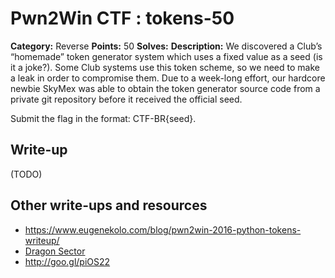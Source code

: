 # Pwn2Win CTF : tokens-50

**Category:** Reverse
**Points:** 50
**Solves:**
**Description:**
We discovered a Club’s “homemade” token generator system which uses a fixed value as a seed (is it a joke?). Some Club systems use this token scheme, so we need to make a leak in order to compromise them. Due to a week-long effort, our hardcore newbie SkyMex was able to obtain the token generator source code from a private git repository before it received the official seed.

Submit the flag in the format: CTF-BR{seed}.


## Write-up

(TODO)

## Other write-ups and resources

* https://www.eugenekolo.com/blog/pwn2win-2016-python-tokens-writeup/
* [Dragon Sector](http://dragonsector.pl/docs/pwn2win2016_writeups.pdf)
* http://goo.gl/piOS22
